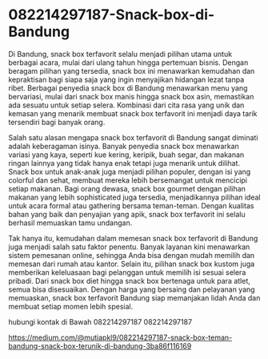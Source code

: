 # 082214297187-Snack-box-di-Bandung
Di Bandung, snack box terfavorit selalu menjadi pilihan utama untuk berbagai acara, mulai dari ulang tahun hingga pertemuan bisnis. Dengan beragam pilihan yang tersedia, snack box ini menawarkan kemudahan dan kepraktisan bagi siapa saja yang ingin menyajikan hidangan lezat tanpa ribet. Berbagai penyedia snack box di Bandung menawarkan menu yang bervariasi, mulai dari snack box manis hingga snack box asin, memastikan ada sesuatu untuk setiap selera. Kombinasi dari cita rasa yang unik dan kemasan yang menarik membuat snack box terfavorit ini menjadi daya tarik tersendiri bagi banyak orang.

Salah satu alasan mengapa snack box terfavorit di Bandung sangat diminati adalah keberagaman isinya. Banyak penyedia snack box menawarkan variasi yang kaya, seperti kue kering, keripik, buah segar, dan makanan ringan lainnya yang tidak hanya enak tetapi juga menarik untuk dilihat. Snack box untuk anak-anak juga menjadi pilihan populer, dengan isi yang colorful dan sehat, membuat mereka lebih bersemangat untuk mencicipi setiap makanan. Bagi orang dewasa, snack box gourmet dengan pilihan makanan yang lebih sophisticated juga tersedia, menjadikannya pilihan ideal untuk acara formal atau gathering bersama teman-teman. Dengan kualitas bahan yang baik dan penyajian yang apik, snack box terfavorit ini selalu berhasil memuaskan tamu undangan.

Tak hanya itu, kemudahan dalam memesan snack box terfavorit di Bandung juga menjadi salah satu faktor penentu. Banyak layanan kini menawarkan sistem pemesanan online, sehingga Anda bisa dengan mudah memilih dan memesan dari rumah atau kantor. Selain itu, pilihan snack box kustom juga memberikan keleluasaan bagi pelanggan untuk memilih isi sesuai selera pribadi. Dari snack box diet hingga snack box bertenaga untuk para atlet, semua bisa disesuaikan. Dengan harga yang bersaing dan pelayanan yang memuaskan, snack box terfavorit Bandung siap memanjakan lidah Anda dan membuat setiap momen lebih spesial.

hubungi kontak di Bawah
082214297187
082214297187

https://medium.com/@mutiapkl9/082214297187-snack-box-teman-bandung-snack-box-terunik-di-bandung-3ba86f116169

